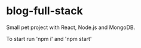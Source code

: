 # blog-full-stack

Small pet project with React, Node.js and MongoDB.

To start run 'npm i' and 'npm start'
